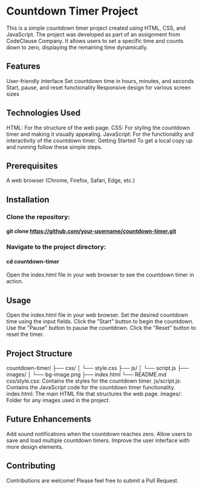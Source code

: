 # Countdown Timer Project
This is a simple countdown timer project created using HTML, CSS, and JavaScript. The project was developed as part of an assignment from CodeClause Company. It allows users to set a specific time and counts down to zero, displaying the remaining time dynamically.

## Features
User-friendly interface
Set countdown time in hours, minutes, and seconds
Start, pause, and reset functionality
Responsive design for various screen sizes
## Technologies Used
HTML: For the structure of the web page.
CSS: For styling the countdown timer and making it visually appealing.
JavaScript: For the functionality and interactivity of the countdown timer.
Getting Started
To get a local copy up and running follow these simple steps.

## Prerequisites
A web browser (Chrome, Firefox, Safari, Edge, etc.)

## Installation
### Clone the repository:
####  git clone https://github.com/your-username/countdown-timer.git
### Navigate to the project directory:
#### cd countdown-timer
Open the index.html file in your web browser to see the countdown timer in action.

## Usage
Open the index.html file in your web browser.
Set the desired countdown time using the input fields.
Click the "Start" button to begin the countdown.
Use the "Pause" button to pause the countdown.
Click the "Reset" button to reset the timer.

## Project Structure
countdown-timer/
├── css/
│   └── style.css
├── js/
│   └── script.js
├── images/
│   └── bg-image.png
├── index.html
└── README.md
css/style.css: Contains the styles for the countdown timer.
js/script.js: Contains the JavaScript code for the countdown timer functionality.
index.html: The main HTML file that structures the web page.
images/: Folder for any images used in the project.

## Future Enhancements
Add sound notifications when the countdown reaches zero.
Allow users to save and load multiple countdown timers.
Improve the user interface with more design elements.

## Contributing
Contributions are welcome! Please feel free to submit a Pull Request.
